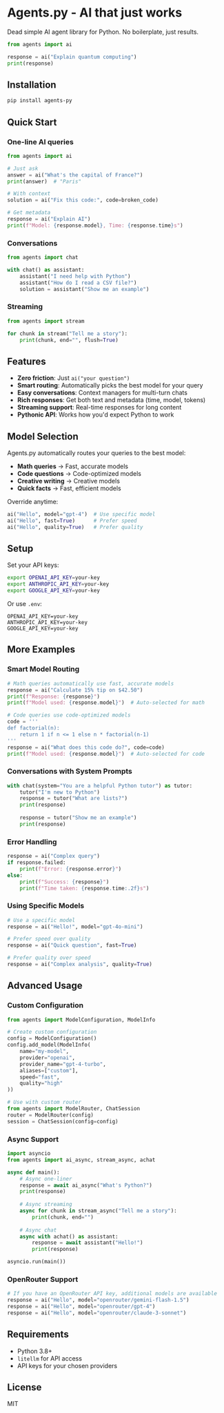# Agents.py - AI that just works

Dead simple AI agent library for Python. No boilerplate, just results.

```python
from agents import ai

response = ai("Explain quantum computing")
print(response)
```

## Installation

```bash
pip install agents-py
```

## Quick Start

### One-line AI queries
```python
from agents import ai

# Just ask
answer = ai("What's the capital of France?")
print(answer)  # "Paris"

# With context
solution = ai("Fix this code:", code=broken_code)

# Get metadata
response = ai("Explain AI")
print(f"Model: {response.model}, Time: {response.time}s")
```

### Conversations
```python
from agents import chat

with chat() as assistant:
    assistant("I need help with Python")
    assistant("How do I read a CSV file?")
    solution = assistant("Show me an example")
```

### Streaming
```python
from agents import stream

for chunk in stream("Tell me a story"):
    print(chunk, end="", flush=True)
```

## Features

- **Zero friction**: Just `ai("your question")`
- **Smart routing**: Automatically picks the best model for your query
- **Easy conversations**: Context managers for multi-turn chats  
- **Rich responses**: Get both text and metadata (time, model, tokens)
- **Streaming support**: Real-time responses for long content
- **Pythonic API**: Works how you'd expect Python to work

## Model Selection

Agents.py automatically routes your queries to the best model:

- **Math queries** → Fast, accurate models
- **Code questions** → Code-optimized models
- **Creative writing** → Creative models
- **Quick facts** → Fast, efficient models

Override anytime:
```python
ai("Hello", model="gpt-4")  # Use specific model
ai("Hello", fast=True)      # Prefer speed
ai("Hello", quality=True)   # Prefer quality
```

## Setup

Set your API keys:
```bash
export OPENAI_API_KEY=your-key
export ANTHROPIC_API_KEY=your-key
export GOOGLE_API_KEY=your-key
```

Or use `.env`:
```
OPENAI_API_KEY=your-key
ANTHROPIC_API_KEY=your-key
GOOGLE_API_KEY=your-key
```

## More Examples

### Smart Model Routing
```python
# Math queries automatically use fast, accurate models
response = ai("Calculate 15% tip on $42.50")
print(f"Response: {response}")
print(f"Model used: {response.model}")  # Auto-selected for math

# Code queries use code-optimized models
code = '''
def factorial(n):
    return 1 if n <= 1 else n * factorial(n-1)
'''
response = ai("What does this code do?", code=code)
print(f"Model used: {response.model}")  # Auto-selected for code
```

### Conversations with System Prompts
```python
with chat(system="You are a helpful Python tutor") as tutor:
    tutor("I'm new to Python")
    response = tutor("What are lists?")
    print(response)
    
    response = tutor("Show me an example")
    print(response)
```

### Error Handling
```python
response = ai("Complex query")
if response.failed:
    print(f"Error: {response.error}")
else:
    print(f"Success: {response}")
    print(f"Time taken: {response.time:.2f}s")
```

### Using Specific Models
```python
# Use a specific model
response = ai("Hello!", model="gpt-4o-mini")

# Prefer speed over quality
response = ai("Quick question", fast=True)

# Prefer quality over speed
response = ai("Complex analysis", quality=True)
```

## Advanced Usage

### Custom Configuration
```python
from agents import ModelConfiguration, ModelInfo

# Create custom configuration
config = ModelConfiguration()
config.add_model(ModelInfo(
    name="my-model",
    provider="openai",
    provider_name="gpt-4-turbo",
    aliases=["custom"],
    speed="fast",
    quality="high"
))

# Use with custom router
from agents import ModelRouter, ChatSession
router = ModelRouter(config)
session = ChatSession(config=config)
```

### Async Support
```python
import asyncio
from agents import ai_async, stream_async, achat

async def main():
    # Async one-liner
    response = await ai_async("What's Python?")
    print(response)
    
    # Async streaming
    async for chunk in stream_async("Tell me a story"):
        print(chunk, end="")
    
    # Async chat
    async with achat() as assistant:
        response = await assistant("Hello!")
        print(response)

asyncio.run(main())
```

### OpenRouter Support
```python
# If you have an OpenRouter API key, additional models are available
response = ai("Hello", model="openrouter/gemini-flash-1.5")
response = ai("Hello", model="openrouter/gpt-4")
response = ai("Hello", model="openrouter/claude-3-sonnet")
```

## Requirements

- Python 3.8+
- `litellm` for API access
- API keys for your chosen providers

## License

MIT
